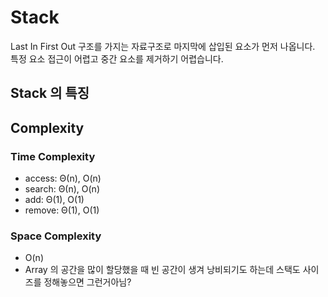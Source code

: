 # Stack
Last In First Out 구조를 가지는 자료구조로 마지막에 삽입된 요소가 먼저 나옵니다. 특정 요소 접근이 어렵고 중간 요소를 제거하기 어렵습니다.
## Stack 의 특징
## Complexity
### Time Complexity
- access: Θ(n), O(n)
- search: Θ(n), O(n)
- add: Θ(1), O(1)
- remove: Θ(1), O(1)
### Space Complexity
- O(n)
- Array 의 공간을 많이 할당했을 때 빈 공간이 생겨 낭비되기도 하는데 스택도 사이즈를 정해놓으면 그런거아님?